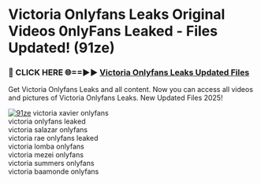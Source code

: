 # Victoria Onlyfans Leaks Original Videos 0nlyFans Leaked - Files Updated! (91ze)

<h3>🔴 CLICK HERE 🌐==►► <a href="https://tinyurl.com/4seja8ks" rel="nofollow">Victoria Onlyfans Leaks Updated Files</a></h3>

Get Victoria Onlyfans Leaks and all content. Now you can access all videos and pictures of Victoria Onlyfans Leaks. New Updated Files 2025!

[![91ze](https://i.imgur.com/EWjZXRe.gif)](https://tinyurl.com/4seja8ks)
victoria xavier onlyfans<br>
victoria onlyfans leaked<br>
victoria salazar onlyfans<br>
victoria rae onlyfans leaked<br>
victoria lomba onlyfans<br>
victoria mezei onlyfans<br>
victoria summers onlyfans<br>
victoria baamonde onlyfans
